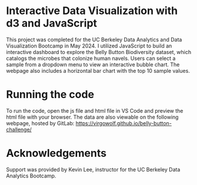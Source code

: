 # Interactive Data Visualization with d3 and JavaScript
This project was completed for the UC Berkeley Data Analytics and Data Visualization Bootcamp in May 2024.
I utilized JavaScript to build an interactive dashboard to explore the Belly Button Biodiversity dataset, which catalogs the microbes that colonize human navels.
Users can select a sample from a dropdown menu to view an interactive bubble chart. The webpage also includes a horizontal bar chart with the top 10 sample values.

# Running the code
To run the code, open the js file and html file in VS Code and preview the html file with your browser.
The data are also viewable on the following webpage, hosted by GitLab: https://virgowolf.github.io/belly-button-challenge/

# Acknowledgements
Support was provided by Kevin Lee, instructor for the UC Berkeley Data Analytics Bootcamp.
